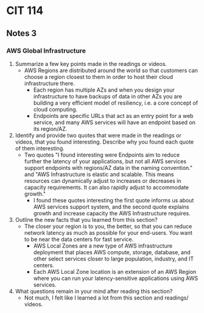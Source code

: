 # CIT 114
## Notes 3
### AWS Global Infrastructure
1. Summarize a few key points made in the readings or videos.
   - AWS Regions are distributed around the world so that customers can choose a region closest to them in order to host their cloud infrastructure there.
     - Each region has multiple AZs and when you design your infrastructure to have backups of data in other AZs you are building a very efficient model of resiliency, i.e. a core concept of cloud computing.
     - Endpoints are specific URLs that act as an entry point for a web service, and many AWS services will have an endpoint based on its region/AZ.
2. Identify and provide two quotes that were made in the readings or videos, that you found interesting. Describe why you found each quote of them interesting.
   - Two quotes "I found interesting were Endpoints aim to reduce further the latency of your applications, but not all AWS services support endpoints with regions/AZ data in the naming convention." and "AWS 
     Infrastructure is elastic and scalable. This means resources can dynamically adjust to increases or decreases in capacity requirements. It can also rapidly adjust to accommodate growth."
     - I found these quotes interesting the first quote informs us about AWS services support system, and the second quote explains growth and increase capacity the AWS Infrastructure requires.
3. Outline the new facts that you learned from this section?
   - The closer your region is to you, the better, so that you can reduce network latency as much as possible for your end-users. You want to be near the data centers for fast service.
     - AWS Local Zones are a new type of AWS infrastructure deployment that places AWS compute, storage, database, and other select services closer to large population, industry, and IT centers.
     - Each AWS Local Zone location is an extension of an AWS Region where you can run your latency-sensitive applications using AWS services.
4. What questions remain in your mind after reading this section?
   - Not much, I felt like I learned a lot from this section and readings/ videos.
